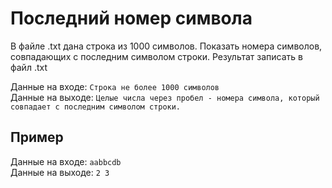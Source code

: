 # Последний номер символа
В файле .txt дана строка из 1000 символов. Показать номера символов, совпадающих с последним символом строки. Результат записать в файл .txt 

Данные на входе: 	`Строка не более 1000 символов`  
Данные на выходе: 	`Целые числа через пробел - номера символа, который совпадает с последним символом строки.` 

## Пример
Данные на входе: 	`aabbcdb`  
Данные на выходе: 	`2 3`